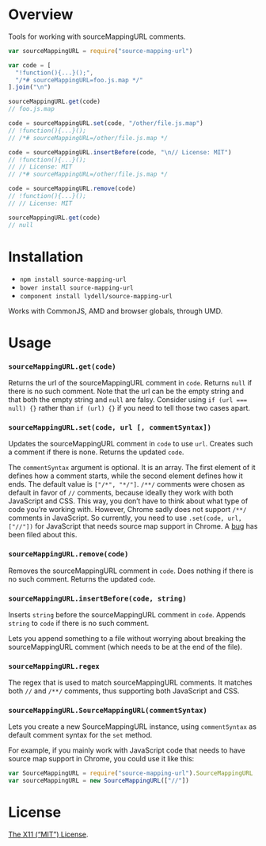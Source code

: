 Overview
========

Tools for working with sourceMappingURL comments.

```js
var sourceMappingURL = require("source-mapping-url")

var code = [
  "!function(){...}();",
  "/*# sourceMappingURL=foo.js.map */"
].join("\n")

sourceMappingURL.get(code)
// foo.js.map

code = sourceMappingURL.set(code, "/other/file.js.map")
// !function(){...}();
// /*# sourceMappingURL=/other/file.js.map */

code = sourceMappingURL.insertBefore(code, "\n// License: MIT")
// !function(){...}();
// // License: MIT
// /*# sourceMappingURL=/other/file.js.map */

code = sourceMappingURL.remove(code)
// !function(){...}();
// // License: MIT

sourceMappingURL.get(code)
// null
```


Installation
============

- `npm install source-mapping-url`
- `bower install source-mapping-url`
- `component install lydell/source-mapping-url`

Works with CommonJS, AMD and browser globals, through UMD.


Usage
=====

### `sourceMappingURL.get(code)` ###

Returns the url of the sourceMappingURL comment in `code`. Returns `null` if
there is no such comment. Note that the url can be the empty string and that
both the empty string and `null` are falsy. Consider using `if (url === null)
{}` rather than `if (url) {}` if you need to tell those two cases apart.

### `sourceMappingURL.set(code, url [, commentSyntax])` ###

Updates the sourceMappingURL comment in `code` to use `url`. Creates such a
comment if there is none. Returns the updated `code`.

The `commentSyntax` argument is optional. It is an array. The first element of
it defines how a comment starts, while the second element defines how it ends.
The default value is `["/*", "*/"]`. `/**/` comments were chosen as default in
favor of `//` comments, because ideally they work with both JavaScript and CSS.
This way, you don’t have to think about what type of code you’re working with.
However, Chrome sadly does not support `/**/` comments in JavaScript. So
currently, you need to use `.set(code, url, ["//"])` for JavaScript that needs
source map support in Chrome. A [bug] has been filed about this.

[bug]: http://code.google.com/p/chromium/issues/detail?id=341807

### `sourceMappingURL.remove(code)` ###

Removes the sourceMappingURL comment in `code`. Does nothing if there is no
such comment. Returns the updated `code`.

### `sourceMappingURL.insertBefore(code, string)` ###

Inserts `string` before the sourceMappingURL comment in `code`. Appends
`string` to `code` if there is no such comment.

Lets you append something to a file without worrying about breaking the
sourceMappingURL comment (which needs to be at the end of the file).

### `sourceMappingURL.regex` ###

The regex that is used to match sourceMappingURL comments. It matches both `//`
and `/**/` comments, thus supporting both JavaScript and CSS.

### `sourceMappingURL.SourceMappingURL(commentSyntax)` ###

Lets you create a new SourceMappingURL instance, using `commentSyntax` as
default comment syntax for the `set` method.

For example, if you mainly work with JavaScript code that needs to have source
map support in Chrome, you could use it like this:

```js
var SourceMappingURL = require("source-mapping-url").SourceMappingURL
var sourceMappingURL = new SourceMappingURL(["//"])
```


License
=======

[The X11 (“MIT”) License](LICENSE).
